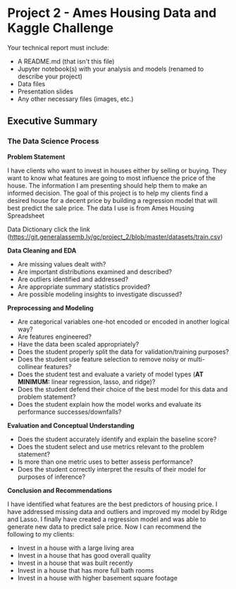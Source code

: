 # Project 2 - Ames Housing Data and Kaggle Challenge

Your technical report must include:

- A README.md (that isn't this file)
- Jupyter notebook(s) with your analysis and models (renamed to describe your project)
- Data files
- Presentation slides
- Any other necessary files (images, etc.)

## Executive Summary

### The Data Science Process

**Problem Statement**

I have clients who want to invest in houses either by selling or buying.  They want to know what features are going to most influence the price of the house.  The information I am presenting should help them to make an informed decision.
The goal of this project is to help my clients find a desired house for a decent price by building a regression model that will best predict the sale price.  The data I use is from Ames Housing Spreadsheet

Data Dictionary
click the link (https://git.generalassemb.ly/gc/project_2/blob/master/datasets/train.csv)


**Data Cleaning and EDA**
- Are missing values dealt with?
- Are important distributions examined and described?
- Are outliers identified and addressed?
- Are appropriate summary statistics provided?
- Are possible modeling insights to investigate discussed?

**Preprocessing and Modeling**
- Are categorical variables one-hot encoded or encoded in another logical way?
- Are features engineered?
- Have the data been scaled appropriately?
- Does the student properly split the data for validation/training purposes?
- Does the student use feature selection to remove noisy or multi-collinear features?
- Does the student test and evaluate a variety of model types (**AT MINIMUM:** linear regression, lasso, and ridge)?
- Does the student defend their choice of the best model for this data and problem statement?
- Does the student explain how the model works and evaluate its performance successes/downfalls?

**Evaluation and Conceptual Understanding**
- Does the student accurately identify and explain the baseline score?
- Does the student select and use metrics relevant to the problem statement?
- Is more than one metric uses to better assess performance?
- Does the student correctly interpret the results of their model for purposes of inference?

**Conclusion and Recommendations**

I have identified what features are the best predictors of housing price.  I have addressed missing data and outliers and improved my model by Ridge and Lasso.  I finally have created a regression model and was able to generate new data to predict sale price.  Now I can recommend the following to my clients:

- Invest in a house with a large living area  
- Invest in a house that has good overall quality
- Invest in a house that was built recently
- Invest in a house that has more full bath rooms
- Invest in a house with higher basement square footage 
